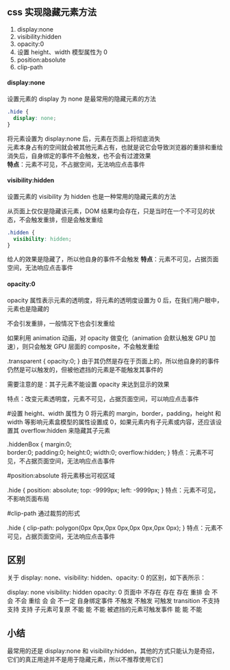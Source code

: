 ## css 实现隐藏元素方法

1. display:none
2. visibility:hidden
3. opacity:0
4. 设置 height、width 模型属性为 0
5. position:absolute
6. clip-path

#### display:none

设置元素的 display 为 none 是最常用的隐藏元素的方法

```css
.hide {
  display: none;
}
```

将元素设置为 display:none 后，元素在页面上将彻底消失  
元素本身占有的空间就会被其他元素占有，也就是说它会导致浏览器的重排和重绘  
消失后，自身绑定的事件不会触发，也不会有过渡效果  
**特点**：元素不可见，不占据空间，无法响应点击事件

#### visibility:hidden

设置元素的 visibility 为 hidden 也是一种常用的隐藏元素的方法

从页面上仅仅是隐藏该元素，DOM 结果均会存在，只是当时在一个不可见的状态，不会触发重排，但是会触发重绘

```css
.hidden {
  visibility: hidden;
}
```

给人的效果是隐藏了，所以他自身的事件不会触发
**特点**：元素不可见，占据页面空间，无法响应点击事件

#### opacity:0

opacity 属性表示元素的透明度，将元素的透明度设置为 0 后，在我们用户眼中，元素也是隐藏的

不会引发重排，一般情况下也会引发重绘

如果利用 animation 动画，对 opacity 做变化（animation 会默认触发 GPU 加速），则只会触发 GPU 层面的 composite，不会触发重绘

.transparent {
opacity:0;
}
由于其仍然是存在于页面上的，所以他自身的的事件仍然是可以触发的，但被他遮挡的元素是不能触发其事件的

需要注意的是：其子元素不能设置 opacity 来达到显示的效果

特点：改变元素透明度，元素不可见，占据页面空间，可以响应点击事件

#设置 height、width 属性为 0
将元素的 margin，border，padding，height 和 width 等影响元素盒模型的属性设置成 0，如果元素内有子元素或内容，还应该设置其 overflow:hidden 来隐藏其子元素

.hiddenBox {
margin:0;  
 border:0;
padding:0;
height:0;
width:0;
overflow:hidden;
}
特点：元素不可见，不占据页面空间，无法响应点击事件

#position:absolute
将元素移出可视区域

.hide {
position: absolute;
top: -9999px;
left: -9999px;
}
特点：元素不可见，不影响页面布局

#clip-path
通过裁剪的形式

.hide {
clip-path: polygon(0px 0px,0px 0px,0px 0px,0px 0px);
}
特点：元素不可见，占据页面空间，无法响应点击事件

## 区别

关于 display: none、visibility: hidden、opacity: 0 的区别，如下表所示：

display: none visibility: hidden opacity: 0
页面中 不存在 存在 存在
重排 会 不会 不会
重绘 会 会 不一定
自身绑定事件 不触发 不触发 可触发
transition 不支持 支持 支持
子元素可复原 不能 能 不能
被遮挡的元素可触发事件 能 能 不能

## 小结

最常用的还是 display:none 和 visibility:hidden，其他的方式只能认为是奇招，它们的真正用途并不是用于隐藏元素，所以不推荐使用它们
